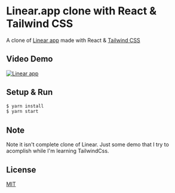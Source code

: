 # Linear.app clone with React & Tailwind CSS

A clone of [Linear app](https://linear.app/) made with React & [Tailwind CSS](http://tailwindcss.com/)


## Video Demo 
[![Linear app](http://img.youtube.com/vi/XVAek-hE5X8/0.jpg)](http://www.youtube.com/watch?v=XVAek-hE5X8)

## Setup & Run

```bash
$ yarn install
$ yarn start
```

## Note
Note it isn't complete clone of Linear. Just some demo that I try to acomplish while I'm learning TailwindCss.

## License

[MIT](./LICENSE)
